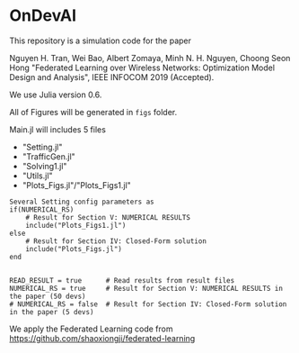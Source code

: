 # OnDevAI

This repository is a simulation code for the paper

Nguyen H. Tran, Wei Bao, Albert Zomaya, Minh N. H. Nguyen, Choong Seon Hong 
"Federated Learning over Wireless Networks: Optimization Model Design and Analysis", IEEE INFOCOM 2019 (Accepted).

We use Julia version 0.6.

All of Figures will be generated in `figs` folder.

Main.jl will includes 5 files
- "Setting.jl"
- "TrafficGen.jl"
- "Solving1.jl"
- "Utils.jl" 
- "Plots_Figs.jl"/"Plots_Figs1.jl"

```
Several Setting config parameters as 
if(NUMERICAL_RS)
    # Result for Section V: NUMERICAL RESULTS
    include("Plots_Figs1.jl")
else
    # Result for Section IV: Closed-Form solution
    include("Plots_Figs.jl")
end


READ_RESULT = true		# Read results from result files
NUMERICAL_RS = true     # Result for Section V: NUMERICAL RESULTS in the paper (50 devs)
# NUMERICAL_RS = false  # Result for Section IV: Closed-Form solution in the paper (5 devs)
```

We apply the Federated Learning code from
https://github.com/shaoxiongji/federated-learning
